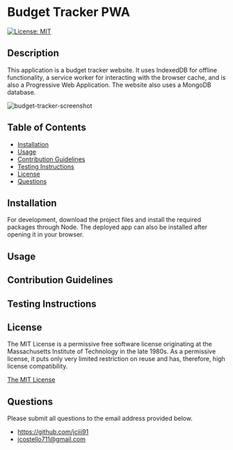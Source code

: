 # Budget Tracker PWA

[![License: MIT](https://img.shields.io/badge/License-MIT-yellow.svg)](https://opensource.org/licenses/MIT)

## Description

This application is a budget tracker website. It uses IndexedDB for offline functionality, a service worker for interacting with the browser cache, and is also a Progressive Web Application. The website also uses a MongoDB database.

![budget-tracker-screenshot](https://user-images.githubusercontent.com/51002088/167317718-2855e6dc-2e8d-477b-811e-86adb41f3621.png)

## Table of Contents

- [Installation](#installation)
- [Usage](#usage)
- [Contribution Guidelines](#contribution-guidelines)
- [Testing Instructions](#testing-instructions)
- [License](#license)
- [Questions](#questions)

## Installation

For development, download the project files and install the required packages through Node. The deployed app can also be installed after opening it in your browser.

## Usage



## Contribution Guidelines



## Testing Instructions



## License

The MIT License is a permissive free software license originating at the Massachusetts Institute of Technology in the late 1980s. As a permissive license, it puts only very limited restriction on reuse and has, therefore, high license compatibility.

[The MIT License](https://opensource.org/licenses/MIT)

## Questions

Please submit all questions to the email address provided below.

- https://github.com/jciii91
- jcostello711@gmail.com
